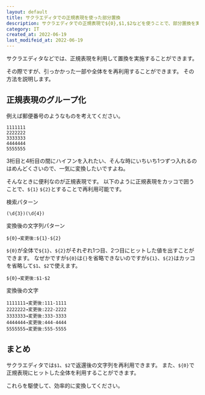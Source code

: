 ```yaml
---
layout: default
title: サクラエディタでの正規表現を使った部分置換
description: サクラエディタでの正規表現で${0},$1,$2などを使うことで、部分置換を実施できます。
category: IT
created_at: 2022-06-19
last_modifeid_at: 2022-06-19
---
```


サクラエディタなどでは、正規表現を利用して置換を実施することができます。

その際ですが、引っかかった一部や全体をを再利用することができます。
その方法を説明します。

## 正規表現のグループ化

例えば郵便番号のようなものを考えてください。

```
1111111
2222222
3333333
4444444
5555555
```

3桁目と4桁目の間にハイフンを入れたい、そんな時にいちいち1つずつ入れるのはめんどくさいので、一気に変換したいですよね。

そんなときに便利なのが正規表現です。
以下のように正規表現をカッコで囲うことで、`${1}` `${2}`とすることで再利用可能です。

検索パターン
```
(\d{3})(\d{4})
```

変換後の文字列パターン
```
${0}→変更後:${1}-${2}
```

`${0}`が全体で`${1}`、`${2}`がそれぞれ1つ目、2つ目にヒットした値を出すことができます。
なぜかですが`${0}`は`{}`を省略できないのですが`${1}`、`${2}`はカッコを省略して`$1`、`$2`で使えます。

```
${0}→変更後:$1-$2
```

変換後の文字
```
1111111→変更後:111-1111
2222222→変更後:222-2222
3333333→変更後:333-3333
4444444→変更後:444-4444
5555555→変更後:555-5555
```

## まとめ

サクラエディタでは`$1`、`$2`で返還後の文字列を再利用できます。
また、`${0}`で正規表現にヒットした全体を利用することができます。

これらを駆使して、効率的に変換してください。
